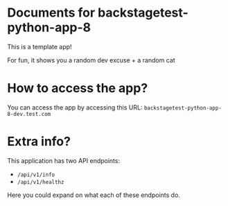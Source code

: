 # Documents for backstagetest-python-app-8

This is a template app!

For fun, it shows you a random dev excuse + a random cat

# How to access the app?

You can access the app by accessing this URL: `backstagetest-python-app-8-dev.test.com` 

# Extra info?

This application has two API endpoints:

- `/api/v1/info`
- `/api/v1/healthz`

Here you could expand on what each of these endpoints do.


